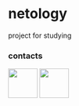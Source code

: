 # netology

project for studying

### contacts

<a href="https://t.me/AlexeyNikiforov"><img src="https://github.com/A1yoshQa/social-icons/blob/master/SVG/Color/Telegram.svg" width="60"></a>
<a href="mailto:alyoshqa.nikiforov@gmail.com
"><img src="https://github.com/A1yoshQa/social-icons/blob/master/SVG/Color/Gmail.svg" width="60"></a>
